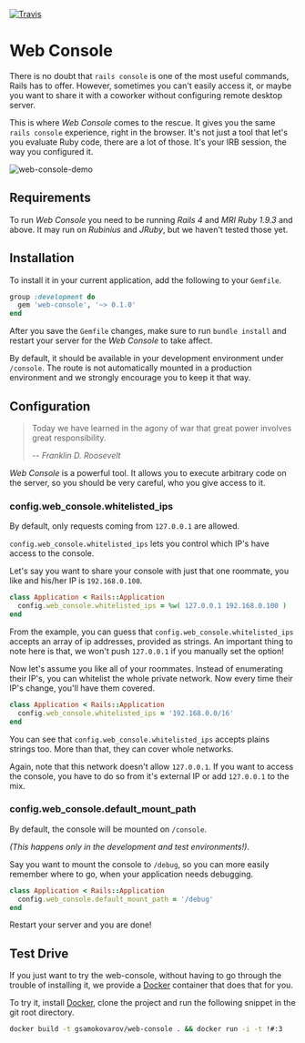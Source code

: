 [![Travis](https://travis-ci.org/gsamokovarov/web-console.png)](https://travis-ci.org/gsamokovarov/web-console)

Web Console
===========

There is no doubt that `rails console` is one of the most useful commands,
Rails has to offer. However, sometimes you can't easily access it, or maybe
you want to share it with a coworker without configuring remote desktop
server.

This is where _Web Console_ comes to the rescue. It gives you the same
`rails console` experience, right in the browser. It's not just a tool that
let's you evaluate Ruby code, there are a lot of those. It's your IRB session,
the way you configured it.

![web-console-demo](http://f.cl.ly/items/1b2E2C052g1v1A233N0g/web-console-demo.png)

Requirements
------------

To run _Web Console_ you need to be running _Rails 4_ and _MRI Ruby 1.9.3_ and
above. It may run on _Rubinius_ and _JRuby_, but we haven't tested those yet.

Installation
------------

To install it in your current application, add the following to your `Gemfile`.

```ruby
group :development do
  gem 'web-console', '~> 0.1.0'
end
```

After you save the `Gemfile` changes, make sure to run `bundle install` and
restart your server for the _Web Console_ to take affect.

By default, it should be available in your development environment under
`/console`. The route is not automatically mounted in a production environment
and we strongly encourage you to keep it that way.

Configuration
-------------

> Today we have learned in the agony of war that great power involves great
> responsibility.
>
> -- <cite>Franklin D. Roosevelt</cite>

_Web Console_ is a powerful tool. It allows you to execute arbitrary code on
the server, so you should be very careful, who you give access to it.

### config.web_console.whitelisted_ips

By default, only requests coming from `127.0.0.1` are allowed.

`config.web_console.whitelisted_ips` lets you control which IP's have access to
the console.

Let's say you want to share your console with just that one roommate, you like
and his/her IP is `192.168.0.100`.

```ruby
class Application < Rails::Application
  config.web_console.whitelisted_ips = %w( 127.0.0.1 192.168.0.100 )
end
```

From the example, you can guess that `config.web_console.whitelisted_ips`
accepts an array of ip addresses, provided as strings. An important thing to
note here is that, we won't push `127.0.0.1` if you manually set the option!

Now let's assume you like all of your roommates. Instead of enumerating their
IP's, you can whitelist the whole private network. Now every time their IP's
change, you'll have them covered.

```ruby
class Application < Rails::Application
  config.web_console.whitelisted_ips = '192.168.0.0/16'
end
```

You can see that `config.web_console.whitelisted_ips` accepts plains strings
too. More than that, they can cover whole networks.

Again, note that this network doesn't allow `127.0.0.1`.  If you want to access
the console, you have to do so from it's external IP or add `127.0.0.1` to the
mix.

### config.web_console.default_mount_path

By default, the console will be mounted on `/console`.

_(This happens only in the development and test environments!)_.

Say you want to mount the console to `/debug`, so you can more easily remember
where to go, when your application needs debugging.

```ruby
class Application < Rails::Application
  config.web_console.default_mount_path = '/debug'
end
```

Restart your server and you are done!

Test Drive
----------

If you just want to try the web-console, without having to go through the
trouble of installing it, we provide a [Docker] container that does that for
you.

To try it, install [Docker], clone the project and run the following snippet in
the git root directory.

```bash
docker build -t gsamokovarov/web-console . && docker run -i -t !#:3
```

  [Docker]: http://www.docker.io/
